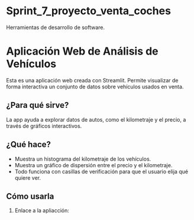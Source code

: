 # Sprint_7_proyecto_venta_coches
Herramientas de desarrollo de software.

# Aplicación Web de Análisis de Vehículos

Esta es una aplicación web creada con Streamlit. Permite visualizar de forma interactiva un conjunto de datos sobre vehículos usados en venta.

## ¿Para qué sirve?

La app ayuda a explorar datos de autos, como el kilometraje y el precio, a través de gráficos interactivos.

## ¿Qué hace?

- Muestra un histograma del kilometraje de los vehículos.
- Muestra un gráfico de dispersión entre el precio y el kilometraje.
- Todo funciona con casillas de verificación para que el usuario elija qué quiere ver.

## Cómo usarla

1. Enlace a la apliacción: 